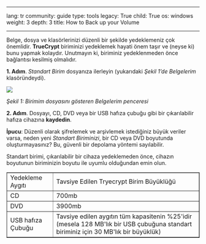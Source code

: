 

---

lang: tr
community: guide
type: tools
legacy: True
child: True
os: windows
weight: 3
depth: 3
title: How to Back up your Volume

---

Belge, dosya ve klasörlerinizi düzenli bir şekilde yedeklemeniz çok önemlidir. **TrueCrypt** biriminizi yedeklemek hayati önem taşır ve (neyse ki) bunu yapmak kolaydır. Unutmayın ki, biriminiz yedeklenmeden önce bağlantısı kesilmiş olmalıdır. 

**1. Adım**. *Standart Birim* dosyanıza ilerleyin (yukarıdaki *Şekil 1’de* *Belgelerim* klasöründeydi).

![](/sbox/screen/truecrypt-tr/36.png)

*Şekil 1: Birimim dosyasını gösteren Belgelerim penceresi*

**2. Adım**. Dosyayı, CD, DVD veya bir USB hafıza çubuğu gibi bir çıkarılabilir hafıza cihazına **kaydedin**.

**İpucu**: Düzenli olarak şifrelemek ve arşivlemek istediğiniz büyük veriler varsa, neden yeni *Standart Biriminizi*, bir CD veya DVD boyutunda oluşturmayasınız? Bu, güvenli bir depolama yöntemi sayılabilir. 

Standart birimi, çıkarılabilir bir cihaza yedeklemeden önce, cihazın boyutunun biriminizin boyutu ile uyumlu olduğundan emin olun. 

<table border=1>
<tbody>
<tr>
<td>Yedekleme Aygıtı</td>
<td>Tavsiye Edilen Tryecrypt Birim Büyüklüğü</td>
</tr>
<tr>
<td>CD</td>
<td>700mb </td>
</tr>
<tr>
<td>DVD</td>
<td>3900mb </td>
</tr>
<tr>
<td>USB hafıza Çubuğu</td>
<td>Tavsiye edilen aygıtın tüm kapasitenin %25'idir (mesela 128 MB'lık bir USB çubuğuna standart biriminiz için 30 MB'lık bir büyüklük) </td>
</tr>
</tbody>
</table>


